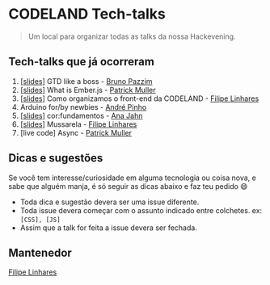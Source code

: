 # CODELAND Tech-talks

> Um local para organizar todas as talks da nossa Hackevening.

## Tech-talks que já ocorreram

1. [[slides]](slides/1-GTD-like-a-boss.pdf) GTD like a boss - [Bruno Pazzim][bruno]
2. [[slides]](slides/2-what-is-emberjs.pdf) What is Ember.js - [Patrick Muller][patrick]
3. [[slides]](slides/3-organizando-o-front.pdf) Como organizamos o front-end da CODELAND - [Filipe Linhares][filipe]
4. Arduino for/by newbies - [André Pinho][andre]
5. [[slides]](slides/4-cor-fundamentos.pdf) cor:fundamentos - [Ana Jahn][ana]
6. [[slides]](slides/5-mussarela.pdf) Mussarela - [Filipe Linhares][filipe]
7. [live code] Async - [Patrick Muller][patrick]

## Dicas e sugestões

Se você tem interesse/curiosidade em alguma tecnologia ou coisa nova, e sabe que alguém manja, é só seguir as dicas abaixo e faz teu pedido :smile:

- Toda dica e sugestão devera ser uma issue diferente.
- Toda issue devera começar com o assunto indicado entre colchetes. ex: `[CSS], [JS]`
- Assim que a talk for feita a issue devera ser fechada.

## Mantenedor
  [Filipe Linhares][filipe]

[filipe]:      http://twitter.com/ofilipelinhares
[bruno]:       https://twitter.com/brunopazzim
[patrick]:     https://twitter.com/patriick_em
[andre]:       https://github.com/andrepinho
[sergio]:      https://twitter.com/orkut_br
[gabriel]:     https://twitter.com/gabecarpenedo
[ana]:         https://twitter.com/anacarlotajahn